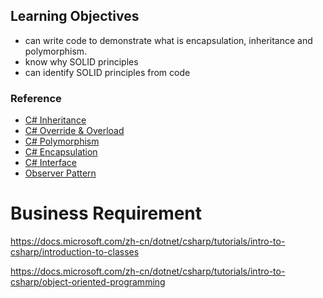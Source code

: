 ﻿## Learning Objectives
* can write code to demonstrate what is encapsulation, inheritance and polymorphism.
* know why SOLID principles
* can identify SOLID principles from code

### Reference
- [C# Inheritance](https://www.w3schools.com/cs/cs_inheritance.asp)
- [C# Override & Overload](https://www.c-sharpcorner.com/UploadFile/8a67c0/method-overloading-and-method-overriding-in-C-Sharp/)
- [C# Polymorphism](https://www.w3schools.com/cs/cs_polymorphism.asp)
- [C# Encapsulation](https://www.geeksforgeeks.org/c-sharp-encapsulation/)
- [C# Interface](https://www.w3schools.com/cs/cs_interface.asp)
- [Observer Pattern](https://refactoring.guru/design-patterns/observer)

# Business Requirement
https://docs.microsoft.com/zh-cn/dotnet/csharp/tutorials/intro-to-csharp/introduction-to-classes

https://docs.microsoft.com/zh-cn/dotnet/csharp/tutorials/intro-to-csharp/object-oriented-programming